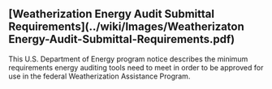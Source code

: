 ## [Weatherization Energy Audit Submittal Requirements](../wiki/Images/Weatherizaton Energy-Audit-Submittal-Requirements.pdf)

This U.S. Department of Energy program notice describes the minimum requirements energy auditing tools need to meet in order to be approved for use in the federal Weatherization Assistance Program.  

## 
